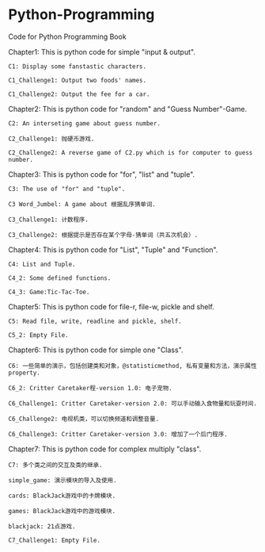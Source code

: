# Python-Programming
Code for Python Programming Book

Chapter1: This is python code for simple "input & output".

	C1: Display some fanstastic characters.

	C1_Challenge1: Output two foods' names.

	C1_Challenge2: Output the fee for a car.

Chapter2: This is python code for "random" and "Guess Number"-Game.

	C2: An interseting game about guess number.

	C2_Challenge1: 抛硬币游戏.

	C2_Challenge2: A reverse game of C2.py which is for computer to guess number.

Chapter3: This is python code for "for", "list" and "tuple".

	C3: The use of "for" and "tuple".

	C3 Word_Jumbel: A game about 根据乱序猜单词.

	C3_Challenge1: 计数程序.

	C3_Challenge2: 根据提示是否存在某个字母-猜单词（共五次机会）.

Chapter4: This is python code for "List", "Tuple" and "Function".
	
	C4: List and Tuple.

	C4_2: Some defined functions.

	C4_3: Game:Tic-Tac-Toe.

Chapter5: This is python code for file-r, file-w, pickle and shelf.

	C5: Read file, write, readline and pickle, shelf.

	C5_2: Empty File.

Chapter6: This is python code for simple one "Class".

	C6: 一些简单的演示，包括创建类和对象，@statisticmethod, 私有变量和方法，演示属性property.

	C6_2: Critter Caretaker程-version 1.0: 电子宠物.

	C6_Challenge1: Critter Caretaker-version 2.0: 可以手动输入食物量和玩耍时间.

	C6_Challenge2: 电视机类，可以切换频道和调整音量.

	C6_Challenge3: Critter Caretaker-version 3.0: 增加了一个后门程序.

Chapter7: This is python code for complex multiply "class".

	C7: 多个类之间的交互及类的继承.

	simple_game: 演示模块的导入及使用.

	cards: BlackJack游戏中的卡牌模块.

	games: BlackJack游戏中的游戏模块.

	blackjack: 21点游戏.

	C7_Challenge1: Empty File.

